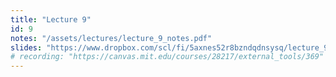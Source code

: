 ```yaml
---
title: "Lecture 9"
id: 9
notes: "/assets/lectures/lecture_9_notes.pdf"
slides: "https://www.dropbox.com/scl/fi/5axnes52r8bzndqdnsysq/lecture_9_slides.pdf?rlkey=df8kbudofkfv8phq63ct43cz5&st=6mu07lil&dl=0"
# recording: "https://canvas.mit.edu/courses/28217/external_tools/369"
---
```

